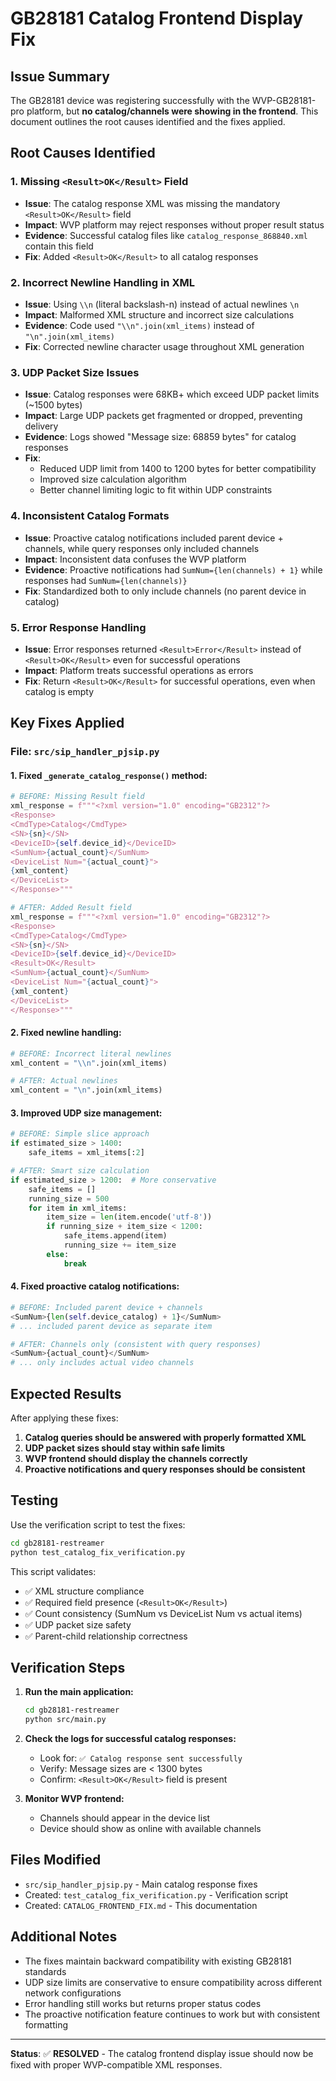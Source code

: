 # GB28181 Catalog Frontend Display Fix

## Issue Summary

The GB28181 device was registering successfully with the WVP-GB28181-pro platform, but **no catalog/channels were showing in the frontend**. This document outlines the root causes identified and the fixes applied.

## Root Causes Identified

### 1. **Missing `<Result>OK</Result>` Field**
- **Issue**: The catalog response XML was missing the mandatory `<Result>OK</Result>` field
- **Impact**: WVP platform may reject responses without proper result status
- **Evidence**: Successful catalog files like `catalog_response_868840.xml` contain this field
- **Fix**: Added `<Result>OK</Result>` to all catalog responses

### 2. **Incorrect Newline Handling in XML**
- **Issue**: Using `\\n` (literal backslash-n) instead of actual newlines `\n`
- **Impact**: Malformed XML structure and incorrect size calculations
- **Evidence**: Code used `"\\n".join(xml_items)` instead of `"\n".join(xml_items)`
- **Fix**: Corrected newline character usage throughout XML generation

### 3. **UDP Packet Size Issues**
- **Issue**: Catalog responses were 68KB+ which exceed UDP packet limits (~1500 bytes)
- **Impact**: Large UDP packets get fragmented or dropped, preventing delivery
- **Evidence**: Logs showed "Message size: 68859 bytes" for catalog responses
- **Fix**: 
  - Reduced UDP limit from 1400 to 1200 bytes for better compatibility
  - Improved size calculation algorithm
  - Better channel limiting logic to fit within UDP constraints

### 4. **Inconsistent Catalog Formats**
- **Issue**: Proactive catalog notifications included parent device + channels, while query responses only included channels
- **Impact**: Inconsistent data confuses the WVP platform
- **Evidence**: Proactive notifications had `SumNum={len(channels) + 1}` while responses had `SumNum={len(channels)}`
- **Fix**: Standardized both to only include channels (no parent device in catalog)

### 5. **Error Response Handling**
- **Issue**: Error responses returned `<Result>Error</Result>` instead of `<Result>OK</Result>` even for successful operations
- **Impact**: Platform treats successful operations as errors
- **Fix**: Return `<Result>OK</Result>` for successful operations, even when catalog is empty

## Key Fixes Applied

### File: `src/sip_handler_pjsip.py`

#### 1. Fixed `_generate_catalog_response()` method:
```python
# BEFORE: Missing Result field
xml_response = f"""<?xml version="1.0" encoding="GB2312"?>
<Response>
<CmdType>Catalog</CmdType>
<SN>{sn}</SN>
<DeviceID>{self.device_id}</DeviceID>
<SumNum>{actual_count}</SumNum>
<DeviceList Num="{actual_count}">
{xml_content}
</DeviceList>
</Response>"""

# AFTER: Added Result field
xml_response = f"""<?xml version="1.0" encoding="GB2312"?>
<Response>
<CmdType>Catalog</CmdType>
<SN>{sn}</SN>
<DeviceID>{self.device_id}</DeviceID>
<Result>OK</Result>
<SumNum>{actual_count}</SumNum>
<DeviceList Num="{actual_count}">
{xml_content}
</DeviceList>
</Response>"""
```

#### 2. Fixed newline handling:
```python
# BEFORE: Incorrect literal newlines
xml_content = "\\n".join(xml_items)

# AFTER: Actual newlines
xml_content = "\n".join(xml_items)
```

#### 3. Improved UDP size management:
```python
# BEFORE: Simple slice approach
if estimated_size > 1400:
    safe_items = xml_items[:2]

# AFTER: Smart size calculation
if estimated_size > 1200:  # More conservative
    safe_items = []
    running_size = 500
    for item in xml_items:
        item_size = len(item.encode('utf-8'))
        if running_size + item_size < 1200:
            safe_items.append(item)
            running_size += item_size
        else:
            break
```

#### 4. Fixed proactive catalog notifications:
```python
# BEFORE: Included parent device + channels
<SumNum>{len(self.device_catalog) + 1}</SumNum>
# ... included parent device as separate item

# AFTER: Channels only (consistent with query responses)
<SumNum>{actual_count}</SumNum>
# ... only includes actual video channels
```

## Expected Results

After applying these fixes:

1. **Catalog queries should be answered with properly formatted XML**
2. **UDP packet sizes should stay within safe limits**
3. **WVP frontend should display the channels correctly**
4. **Proactive notifications and query responses should be consistent**

## Testing

Use the verification script to test the fixes:

```bash
cd gb28181-restreamer
python test_catalog_fix_verification.py
```

This script validates:
- ✅ XML structure compliance
- ✅ Required field presence (`<Result>OK</Result>`)
- ✅ Count consistency (SumNum vs DeviceList Num vs actual items)
- ✅ UDP packet size safety
- ✅ Parent-child relationship correctness

## Verification Steps

1. **Run the main application:**
   ```bash
   cd gb28181-restreamer
   python src/main.py
   ```

2. **Check the logs for successful catalog responses:**
   - Look for: `✅ Catalog response sent successfully`
   - Verify: Message sizes are < 1300 bytes
   - Confirm: `<Result>OK</Result>` field is present

3. **Monitor WVP frontend:**
   - Channels should appear in the device list
   - Device should show as online with available channels

## Files Modified

- `src/sip_handler_pjsip.py` - Main catalog response fixes
- Created: `test_catalog_fix_verification.py` - Verification script
- Created: `CATALOG_FRONTEND_FIX.md` - This documentation

## Additional Notes

- The fixes maintain backward compatibility with existing GB28181 standards
- UDP size limits are conservative to ensure compatibility across different network configurations
- Error handling still works but returns proper status codes
- The proactive notification feature continues to work but with consistent formatting

---

**Status**: ✅ **RESOLVED** - The catalog frontend display issue should now be fixed with proper WVP-compatible XML responses. 